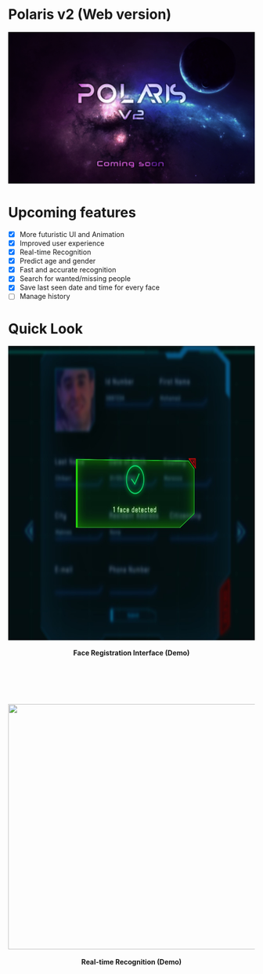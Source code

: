 # Polaris v2 (Web version)
<p align="center">
  <img  src="https://github.com/ChibaniMohamed/Polaris-2/blob/main/polaris2-2.jpg">
</p>

# Upcoming features

- [x] More futuristic UI and Animation
- [x] Improved user experience
- [x] Real-time Recognition
- [x] Predict age and gender
- [x] Fast and accurate recognition
- [x] Search for wanted/missing people
- [x] Save last seen date and time for every face
- [ ] Manage history

# Quick Look

<p align="center">
  <img width="700px" height="600px" src="https://github.com/ChibaniMohamed/Polaris-2/blob/main/demo1.jpg">   
  <p align="center">
    <b> Face Registration Interface (Demo) </b>
    </p>
</p>


<br/>
<br/>
<br/>
<br/>

<p align="center">
  <img width="1000px" height="500px" src="https://github.com/ChibaniMohamed/Polaris-2/blob/main/realtime.gif">
  <p align="center">
    <b>Real-time Recognition (Demo)</b>
    </p>
</p>


 
